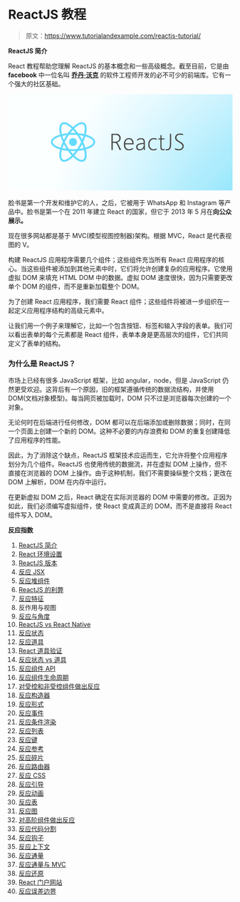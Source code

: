 # ReactJS 教程

> 原文：<https://www.tutorialandexample.com/reactjs-tutorial/>

**ReactJS 简介**

React 教程帮助您理解 ReactJS 的基本概念和一些高级概念。截至目前，它是由 **facebook** 中一位名叫 **[乔丹·沃克](https://en.wikipedia.org/wiki/React_(web_framework))** 的软件工程师开发的必不可少的前端库。它有一个强大的社区基础。

![ReactJs Tutorial for Beginners](img/f541bfceb4bfe37f4862a99b5f10d9b4.png)

脸书是第一个开发和维护它的人，之后，它被用于 WhatsApp 和 Instagram 等产品中。脸书是第一个在 2011 年建立 React 的国家，但它于 2013 年 5 月在**向公众展示。**

现在很多网站都是基于 MVC(模型视图控制器)架构。根据 MVC，React 是代表视图的 V。

构建 ReactJS 应用程序需要几个组件；这些组件充当所有 React 应用程序的核心。当这些组件被添加到其他元素中时，它们将允许创建复杂的应用程序。它使用虚拟 DOM 来填充 HTML DOM 中的数据。虚拟 DOM 速度很快，因为只需要更改单个 DOM 的组件，而不是重新加载整个 DOM。

为了创建 React 应用程序，我们需要 React 组件；这些组件将被进一步组织在一起定义应用程序结构的高级元素中。

让我们用一个例子来理解它，比如一个包含按钮、标签和输入字段的表单。我们可以看出表单的每个元素都是 React 组件，表单本身是更高层次的组件，它们共同定义了表单的结构。

### 为什么是 ReactJS？

市场上已经有很多 JavaScript 框架，比如 angular，node，但是 JavaScript 仍然更受欢迎。这背后有一个原因，旧的框架遵循传统的数据流结构，并使用 DOM(文档对象模型)。每当网页被加载时，DOM 只不过是浏览器每次创建的一个对象。

无论何时在后端进行任何修改，DOM 都可以在后端添加或删除数据；同时，在同一个页面上创建一个新的 DOM。这种不必要的内存浪费和 DOM 的重复创建降低了应用程序的性能。

因此，为了消除这个缺点，ReactJS 框架技术应运而生，它允许将整个应用程序划分为几个组件。ReactJS 也使用传统的数据流，并在虚拟 DOM 上操作，但不直接在浏览器的 DOM 上操作。由于这种机制，我们不需要操纵整个文档；更改在 DOM 上解析，DOM 在内存中运行。

在更新虚拟 DOM 之后，React 确定在实际浏览器的 DOM 中需要的修改。正因为如此，我们必须编写虚拟组件，使 React 变成真正的 DOM，而不是直接将 React 组件写入 DOM。

**反应指数**

1.  [ReactJS 简介](https://www.tutorialandexample.com/reactjs-tutorial/)
2.  [React 环境设置](https://www.tutorialandexample.com/react-environment-setup/)
3.  [ReactJS 版本](https://www.tutorialandexample.com/reactjs-versions/)
4.  [反应 JSX](https://www.tutorialandexample.com/react-jsx/)
5.  [反应堆组件](https://www.tutorialandexample.com/react-components/)
6.  [ReactJS 的利弊](https://www.tutorialandexample.com/pros-and-cons-of-reactjs/)
7.  [反应特征](https://www.tutorialandexample.com/features-of-reactjs/)
8.  反作用与视图
9.  [反应与角度](https://www.tutorialandexample.com/reactjs-vs-angularjs/)
10.  [ReactJS vs React Native](https://www.tutorialandexample.com/react-native-vs-reactjs/)
11.  [反应状态](https://www.tutorialandexample.com/react-state/)
12.  [反应道具](https://www.tutorialandexample.com/react-props/)
13.  [React 道具验证](https://www.tutorialandexample.com/react-props-validation/)
14.  [反应状态 vs 道具](https://www.tutorialandexample.com/state-and-props-in-react/)
15.  [反应组件 API](https://www.tutorialandexample.com/react-component-api/)
16.  [反应组件生命周期](https://www.tutorialandexample.com/react-component-life-cycle/)
17.  [对受控和非受控组件做出反应](https://www.tutorialandexample.com/difference-between-controlled-and-uncontrolled-component/)
18.  [反应构造器](https://www.tutorialandexample.com/react-constructors/)
19.  [反应形式](https://www.tutorialandexample.com/react-forms/)
20.  [反应事件](https://www.tutorialandexample.com/react-events/)
21.  [反应条件渲染](https://www.tutorialandexample.com/react-conditional-rendering/)
22.  [反应列表](https://www.tutorialandexample.com/react-lists/)
23.  [反应键](https://www.tutorialandexample.com/react-keys/)
24.  [反应参考](https://www.tutorialandexample.com/react-refs/)
25.  [反应碎片](https://www.tutorialandexample.com/react-fragments/)
26.  [反应路由器](https://www.tutorialandexample.com/react-router/)
27.  [反应 CSS](https://www.tutorialandexample.com/react-css/)
28.  [反应引导](https://www.tutorialandexample.com/react-bootstrap/)
29.  [反应动画](https://www.tutorialandexample.com/react-animation/)
30.  [反应表](https://www.tutorialandexample.com/react-table/)
31.  [反应图](https://www.tutorialandexample.com/react-map/)
32.  [对高阶组件做出反应](https://www.tutorialandexample.com/react-higher-order-components/)
33.  [反应代码分割](https://www.tutorialandexample.com/react-code-splitting/)
34.  [反应钩子](https://www.tutorialandexample.com/react-hooks/)
35.  [反应上下文](https://www.tutorialandexample.com/how-to-use-react-context/)
36.  [反应通量](https://www.tutorialandexample.com/react-flux/)
37.  [反应通量与 MVC](https://www.tutorialandexample.com/react-flux-vs-mvc/)
38.  [反应还原](https://www.tutorialandexample.com/react-redux/)
39.  [React 门户网站](https://www.tutorialandexample.com/react-portals/)
40.  [反应误差边界](https://www.tutorialandexample.com/react-error-boundaries/)